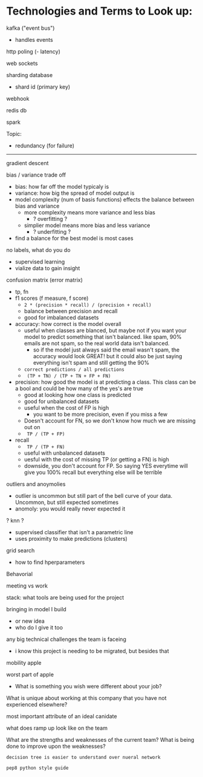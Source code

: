 # Technologies and Terms to Look up:
kafka ("event bus")
- handles events

http poling (- latency)

web sockets 

sharding database 
- shard id (primary key)

webhook

redis db

spark

Topic:
- redundancy (for failure)


-------------

gradient descent

bias / variance trade off
- bias: how far off the model typicaly is
- variance: how big the spread of model output is
- model complexity (num of basis functions) effects the balance between bias and variance
    - more complexity means more variance and less bias
        - ? overfitting ?
    - simplier model means more bias and less variance
        - ? underfitting ?
- find a balance for the best model is most cases

no labels, what do you do
- supervised learning
- vialize data to gain insight

confusion matrix (error matrix)
- tp, fn
- f1 scores (f measure, f score)
    - ```2 * (precision * recall) / (precision + recall) ```
    - balance between precision and recall
    - good for imbalanced datasets
- accuracy: how correct is the model overall
    - useful when classes are blanced, but maybe not if you want your model to predict something that isn't balanced. like spam, 90% emails are not spam, so the real world data isn't balanced.
        - so if the model just always said the email wasn't spam, the accuracy would look GREAT! but it could also be just saying everything isn't spam and still getting the 90%
    - ``` correct predictions / all predictions ```
    - ``` (TP + TN) / (TP + TN + FP + FN)```
- precision: how good the model is at predicting a class. This class can be a bool and could be how many of the yes's are true
    - good at looking how one class is predicted
    - good for unbalanced datasets
    - useful when the cost of FP is high
        - you want to be more precision, even if you miss a few
    - Doesn't account for FN, so we don't know how much we are missing out on
    - ``` TP / (TP + FP)```
- recall
    - ``` TP / (TP + FN)```
    - useful with unbalanced datasets
    - uesful with the cost of missing TP (or getting a FN) is high
    - downside, you don't account for FP. So saying YES everytime will give you 100% recall but everything else will be terrible


outliers and anoymolies
- outlier is uncommon but still part of the bell curve of your data. Uncommon, but still expected sometimes
- anomoly: you would really never expected it

? knn ?
- supervised classifier that isn't a parametric line
- uses proximity to make predictions (clusters)

grid search
- how to find hperparameters

Behavorial

$$$$$$$$$$$$$$$$$$$$$$$$$$$$$$$$$$$$$$$$$$$$$$$$$$$$$$$$$$$$

meeting vs work

stack: what tools are being used for the project

bringing in model I build
- or new idea
- who do I give it too

any big technical challenges the team is faceing
- i know this project is needing to be migrated, but besides that

mobility apple

worst part of apple
- What is something you wish were different about your job?

What is unique about working at this company that you have not experienced elsewhere?

most important attribute of an ideal canidate

what does ramp up look like on the team

What are the strengths and weaknesses of the current team? What is being done to improve upon the weaknesses?

```````````````````````````````````````````````````````````
decision tree is easier to understand over nueral network

pep8 python style guide